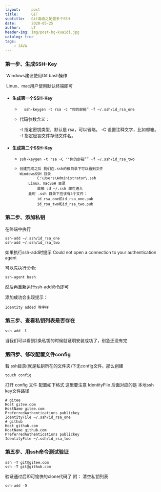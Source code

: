 ```yaml
---
layout:     post
title:      GIT
subtitle:   Git高级之配置多个SSH
date:       2020-05-25
author:     LT
header-img: img/post-bg-kuaidi.jpg
catalog: true
tags:
    - JAVA
---
```


### 第一步、生成SSH-Key

​	Windows建议使用Git bash操作

​	Linux、mac用户使用默认终端即可

- #### 生成第一个SSH-Key

  - ```
      ssh-keygen -t rsa -C "你的邮箱” -f ~/.ssh/id_rsa_one
      ```

  - 代码参数含义：

      -t 指定密钥类型，默认是 rsa，可以省略。
      -C 设置注释文字，比如邮箱。
      -f 指定密钥文件存储文件名。
	
- #### 生成第二个SSH-Key

  - ```
    ssh-keygen -t rsa -C ""你的邮箱”” -f ~/.ssh/id_rsa_two
    ```
  - ```
    创建完成之后 我们在.ssh的根目录下可以看到文件
    WindowsSSH 目录
            C:\Users\Administrator\.ssh
        Linux、macSSH 目录
            直接 cd ~/.ssh 即可进入
        此时 .ssh 目录下应该有4个文件：
            id_rsa_one和id_rsa_one.pub
            id_rsa_two和id_rsa_two.pub
    ```
### 第二步、添加私钥
在终端中执行

  ```
ssh-add ~/.ssh/id_rsa_one 
ssh-add ~/.ssh/id_rsa_two
  ```
如果执行ssh-add时提示 Could not open a connection to your authentication agent

可以先执行命令:
```
ssh-agent bash
```

然后再重新运行ssh-add命令即可

添加成功会出现提示：
```
Identity added 等字样
```

### 第三步、查看私钥列表是否存在
```
ssh-add -l
```
当我们可以看到2条私钥的时候就证明安装成功了，别急还没有完

### 第四步、修改配置文件config
若.ssh目录(就是私钥所在的文件夹)下无config文件，那么创建
```
touch config
```
打开 config 文件 配置如下格式 这里要注意 IdentityFile 后面对应的是 本地ssh key文件路径
```
# gitee
Host gitee.com
HostName gitee.com
PreferredAuthentications publickey
IdentityFile ~/.ssh/id_rsa_one
# github
Host github.com
HostName github.com
PreferredAuthentications publickey
IdentityFile ~/.ssh/id_rsa_two
```

### 第五步、用ssh命令测试验证
```
ssh -T git@gitee.com
ssh -T git@github.com
```

验证通过后即可愉快的clone代码了
附：
清空私钥列表

```
ssh-add -D
```

